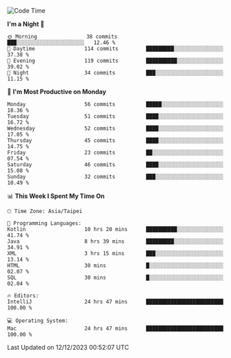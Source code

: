 <!--START_SECTION:waka-->
![Code Time](http://img.shields.io/badge/Code%20Time-742%20hrs%208%20mins-blue)

**I'm a Night 🦉** 

```text
🌞 Morning                38 commits          ███░░░░░░░░░░░░░░░░░░░░░░   12.46 % 
🌆 Daytime                114 commits         █████████░░░░░░░░░░░░░░░░   37.38 % 
🌃 Evening                119 commits         ██████████░░░░░░░░░░░░░░░   39.02 % 
🌙 Night                  34 commits          ███░░░░░░░░░░░░░░░░░░░░░░   11.15 % 
```
📅 **I'm Most Productive on Monday** 

```text
Monday                   56 commits          █████░░░░░░░░░░░░░░░░░░░░   18.36 % 
Tuesday                  51 commits          ████░░░░░░░░░░░░░░░░░░░░░   16.72 % 
Wednesday                52 commits          ████░░░░░░░░░░░░░░░░░░░░░   17.05 % 
Thursday                 45 commits          ████░░░░░░░░░░░░░░░░░░░░░   14.75 % 
Friday                   23 commits          ██░░░░░░░░░░░░░░░░░░░░░░░   07.54 % 
Saturday                 46 commits          ████░░░░░░░░░░░░░░░░░░░░░   15.08 % 
Sunday                   32 commits          ███░░░░░░░░░░░░░░░░░░░░░░   10.49 % 
```


📊 **This Week I Spent My Time On** 

```text
🕑︎ Time Zone: Asia/Taipei

💬 Programming Languages: 
Kotlin                   10 hrs 20 mins      ██████████░░░░░░░░░░░░░░░   41.74 % 
Java                     8 hrs 39 mins       █████████░░░░░░░░░░░░░░░░   34.91 % 
XML                      3 hrs 15 mins       ███░░░░░░░░░░░░░░░░░░░░░░   13.14 % 
HTML                     30 mins             █░░░░░░░░░░░░░░░░░░░░░░░░   02.07 % 
SQL                      30 mins             █░░░░░░░░░░░░░░░░░░░░░░░░   02.04 % 

🔥 Editors: 
IntelliJ                 24 hrs 47 mins      █████████████████████████   100.00 % 

💻 Operating System: 
Mac                      24 hrs 47 mins      █████████████████████████   100.00 % 
```


 Last Updated on 12/12/2023 00:52:07 UTC
<!--END_SECTION:waka-->
